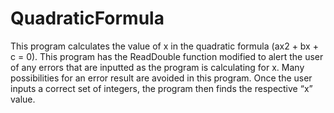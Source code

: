 # QuadraticFormula
This program calculates the value of x in the quadratic formula (ax2 + bx + c = 0). This program has the ReadDouble function modified to alert the user of any errors that are inputted as the program is calculating for x. Many possibilities for an error result are avoided in this program. Once the user inputs a correct set of integers, the program then finds the respective “x” value.
